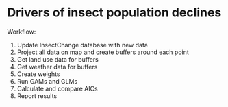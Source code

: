 # Drivers of insect population declines


Workflow: 
1. Update InsectChange database with new data
2. Project all data on map and create buffers around each point
3. Get land use data for buffers
4. Get weather data for buffers
5. Create weights
5. Run GAMs and GLMs 
6. Calculate and compare AICs
7. Report results
